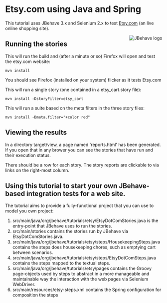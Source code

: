 # Etsy.com using Java and Spring

This tutorial uses JBehave 3.x and Selenium 2.x to test [Etsy.com](http://etsy.com) (an live online shopping site).

<img src="http://jbehave.org/reference/preview/images/jbehave-logo.png" alt="JBehave logo" align="right" />

## Running the stories

This will run the build and (after a minute or so) Firefox will open and test the etsy.com website:

    mvn install 

You should see Firefox (installed on your system) flicker as it tests Etsy.com

This will run a single story (one contained in a etsy_cart.story file):

    mvn install -DstoryFilter=etsy_cart

This will run a suite based on the meta filters in the three story files:

    mvn install -Dmeta.filter="+color red"

## Viewing the results

In a directory target/view, a page named 'reports.html' has been generated.  
If you open that in any brower you can see the stories that have run and their execution status.

There should be a row for each story.  The story reports are clickable to via links on the right-most column.

## Using this tutorial to start your own JBehave-based integration tests for a web site.

The tutorial aims to provide a fully-functional project that you can use to model you own project:

1. src/main/java/org/jbehave/tutorials/etsy/EtsyDotComStories.java is the entry-point that JBehave uses to run the stories. 
2. src/main/stories contains the stories run by JBehave via EtsyDotComStories.java.
3. src/main/java/org/jbehave/tutorials/etsy/steps/HousekeepingSteps.java contains the steps does housekeeping chores, such as emptying cart between scenarios. 
4. src/main/java/org/jbehave/tutorials/etsy/steps/EtsyDotComSteps.java contains the steps mapped to the textual steps.
5. src/main/java/org/jbehave/tutorials/etsy/pages contains the Groovy page-objects used by steps to abstract in a more manageable and maintainable way the interaction with the web pages via Selenium WebDriver.
6. src/main/resources/etsy-steps.xml contains the Spring configuration for composition the steps



